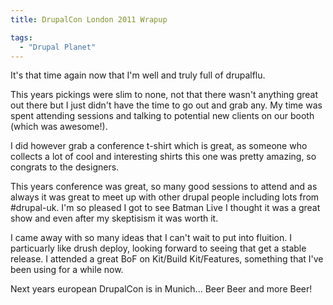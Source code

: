 ```yaml
---
title: DrupalCon London 2011 Wrapup

tags:
  - "Drupal Planet"
---
```

It's that time again now that I'm well and truly full of drupalflu.

This years pickings were slim to none, not that there wasn't anything great out there but I just didn't have the time to go out and grab any. My time was spent attending sessions and talking to potential new clients on our booth (which was awesome!).

I did however grab a conference t-shirt which is great, as someone who collects a lot of cool and interesting shirts this one was pretty amazing, so congrats to the designers.

This years conference was great, so many good sessions to attend and as always it was great to meet up with other drupal people including lots from #drupal-uk. I'm so pleased I got to see Batman Live I thought it was a great show and even after my skeptisism it was worth it.

I came away with so many ideas that I can't wait to put into fluition. I particuarly like drush deploy, looking forward to seeing that get a stable release. I attended a great BoF on Kit/Build Kit/Features, something that I've been using for a while now.

Next years european DrupalCon is in Munich... Beer Beer and more Beer!
